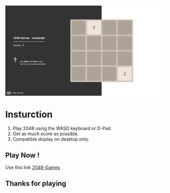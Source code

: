 ![Example Gameplay](src/gameplay.png)

# Insturction

1. Play 2048 using the WASD keyboard or D-Pad.
2. Get as much score as possible.
3. Compatible display on desktop only.

## Play Now !

Use this link [2048-Games](https://dendik-creation.github.io/2048-javascript-master/)

## Thanks for playing
